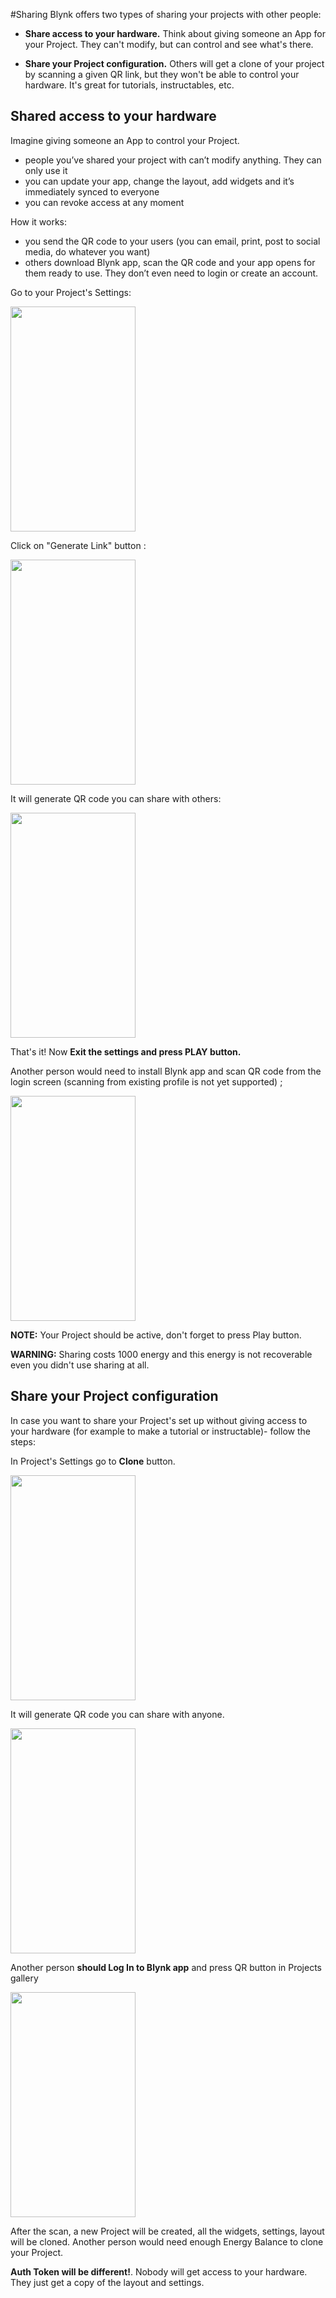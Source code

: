 #Sharing
Blynk offers two types of sharing your projects with other people:

- **Share access to your hardware.** Think about giving someone an App for your Project. They can't modify, but can control and see what's there.

- **Share your Project configuration.** Others will get a clone of your project by scanning a given QR link, but they won't be able to control your hardware. It's great for tutorials, instructables, etc.

## Shared access to your hardware
Imagine giving someone an App to control your Project.

- people you’ve shared your project with can’t modify anything. They can only use it
- you can update your app, change the layout, add widgets and it’s immediately synced to everyone
- you can revoke access at any moment

How it works:
- you send the QR code to your users (you can email, print, post to social media, do whatever you want)
- others download Blynk app, scan the QR code and your app opens for them ready to use. They don’t even need to login or create an account.

Go to your Project's Settings:

<img src="https://d1bhbfzxsgnz1o.cloudfront.net/images/dash_settings_sharing.png" style="width: 200px; height:360px"/>

Click on "Generate Link" button :

<img src="https://d1bhbfzxsgnz1o.cloudfront.net/images/dash_settings_sharing_generate.png" style="width: 200px; height:360px"/>

It will generate QR code you can share with others:

<img src="https://d1bhbfzxsgnz1o.cloudfront.net/images/dash_public_sharing.png" style="width: 200px; height:360px"/>

That's it! Now **Exit the settings and press PLAY button.**

Another person would need to install Blynk app and scan QR code from the login screen (scanning from existing profile is not yet supported) ;

<img src="https://d1bhbfzxsgnz1o.cloudfront.net/images/scan_qr.png" style="width: 200px; height:360px"/>

**NOTE:** Your Project should be active, don't forget to press Play button.

**WARNING:** Sharing costs 1000 energy and this energy is not recoverable even you didn't use sharing at all.


## Share your Project configuration
In case you want to share your Project's set up without giving access to your hardware (for example to make a tutorial or instructable)- follow the steps: 

In Project's Settings go to **Clone** button.

<img src="https://d1bhbfzxsgnz1o.cloudfront.net/images/clone.png" style="width: 200px; height:360px"/>

It will generate QR code you can share with anyone.

<img src="https://d1bhbfzxsgnz1o.cloudfront.net/images/QR.png" style="width: 200px; height:360px"/>

Another person **should Log In to Blynk app** and press QR button in Projects gallery

<img src="https://d1bhbfzxsgnz1o.cloudfront.net/images/QR_button_edit.png" style="width: 200px; height:360px"/>

After the scan, a new Project will be created, all the widgets, settings, layout will be cloned. Another person would need enough Energy Balance to clone your Project.

**Auth Token will be different!**. Nobody will get access to your hardware. They just get a copy of the layout and settings.
